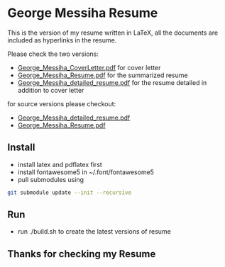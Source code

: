 # George Messiha Resume

This is the version of my resume written in LaTeX,
all the documents are included as hyperlinks in the resume.

Please check the two versions:
  - [George_Messiha_CoverLetter.pdf](George_Messiha_CoverLetter.pdf) for cover letter 
  - [George_Messiha_Resume.pdf](George_Messiha_Resume.pdf) for the summarized resume
  - [George_Messiha_detailed_resume.pdf](George_Messiha_detailed_resume.pdf) for the
  resume detailed in addition to cover letter

for source versions please checkout:
  - [George_Messiha_detailed_resume.pdf](George_Messiha_detailed_resume.tex)
  - [George_Messiha_Resume.pdf](George_Messiha_Resume.tex)


## Install

- install latex and pdflatex first
- install fontawesome5 in ~/.font/fontawesome5
- pull submodules using
```bash
git submodule update --init --recursive
```

## Run

- run ./build.sh to create the latest versions of resume

## Thanks for checking my Resume
